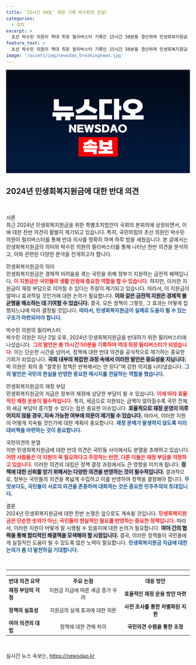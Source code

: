 ```yaml
---
title: ‘15시간 50분’ 최장 기록 박수민의 진실!
categories:
  - 정치
excerpt: >
  초선 박수민 의원이 역대 최장 필리버스터 기록인 15시간 50분을 경신하며 민생회복지원금 법안에 반대 목소리를 높였습니다. 여당 의원들의 박수 속에 그녀의 끈질긴 발언은 국회의 역사에 또 다른 장을 남겼습니다.
feature_text: >
  초선 박수민 의원이 역대 최장 필리버스터 기록인 15시간 50분을 경신하며 민생회복지원금 법안에 반대 목소리를 높였습니다. 여당 의원들의 박수 속에 그녀의 끈질긴 발언은 국회의 역사에 또 다른 장을 남겼습니다.
image: '/assets/img/newsdao_breakingnews.jpg'
---
```


<p><img src="/assets/img/newsdao_breakingnews.jpg" alt="ranknews 속보" /></p>

<h2 data-ke-size="size26">2024년 민생회복지원금에 대한 반대 의견</h2>

<p data-ke-size="size16">&nbsp;</p>

<p>서론<br />
최근 2024년 민생회복지원금을 위한 특별조치법안이 국회의 본회의에 상정되면서, 이에 대한 찬반 의견이 활발히 제기되고 있습니다. 특히, 국민의힘의 초선 의원인 박수민 의원이 필리버스터를 통해 반대 의사를 명확히 하며 하루 밤을 새웠습니다. 본 글에서는 민생회복지원금의 의미와 박수민 의원의 필리버스터를 통해 나타난 찬반 의견을 분석하고, 이와 관련된 다양한 분석을 전개하고자 합니다.</p>

<p>민생회복지원금의 의미<br />
민생회복지원금은 경제적 어려움을 겪는 국민을 위해 정부가 지원하는 금전적 혜택입니다. <b><span style="color: #ee2323;">이 지원금은 국민들의 생활 안정에 중요한 역할을 할 수 있습니다.</span></b> 하지만, 이러한 지원금이 재정 부담으로 이어질 수 있다는 주장이 제기되고 있습니다. 따라서, 이 지원금이 얼마나 효과적일 것인가에 대한 논의가 필요합니다. <b><span style="background-color: #21538527;">이와 같은 금전적 지원은 경제적 불균형을 해소하는 데 기여할 수 있습니다.</span></b> 결국, 모든 정책이 그렇듯, 그 효과는 어떻게 집행되느냐에 따라 결정될 것입니다. <b><span style="color: #1a5490;">따라서, 민생회복지원금이 실제로 도움이 될 수 있는 구조가 마련되어야 합니다.</span></b></p>

<p>박수민 의원의 필리버스터<br />
박수민 의원은 지난 2일 오후, 2024년 민생회복지원금을 반대하기 위한 필리버스터에 나섰습니다. <b><span style="color: #ee2323;">그의 발언은 총 15시간 50분을 기록하며 역대 최장 필리버스터가 되었습니다.</span></b> 이는 단순한 시간을 넘어서, 정책에 대한 반대 의견을 공식적으로 제기하는 중요한 기회가 되었습니다. <b><span style="background-color: #21538527;">국회 내부의 복잡한 과정 속에서 이러한 발언은 중요성을 지닙니다.</span></b> 박 의원은 회의 중 "잘못된 정책은 반복해서는 안 된다"며 강한 의지를 나타냈습니다. <b><span style="color: #1a5490;">그의 발언은 국민의 현실을 반영한 중요한 메시지를 전달하는 역할을 했습니다.</span></b></p>

<p>민생회복지원금의 재정 부담<br />
민생회복지원금의 지급은 정부의 재정에 상당한 부담이 될 수 있습니다. <b><span style="color: #ee2323;">이에 따라 효율적인 재정 운용이 필수적입니다.</span></b> 특히, 세금으로 지원되는 금액이 많아질수록 국민 전체의 세금 부담이 증가할 수 있다는 점은 중요한 이슈입니다. <b><span style="background-color: #21538527;">효율적으로 재정 운영이 이루어지지 않을 경우, 지속 가능한 여부에 의문이 제기될 수 있습니다.</span></b> 따라서, 이러한 지원이 어떻게 지속될 것인가에 대한 계획이 중요합니다. <b><span style="color: #1a5490;">재정 문제가 발생하지 않도록 미리 대비책을 마련하는 것이 중요합니다.</span></b></p>

<p>국민의견의 분열<br />
이번 민생회복지원금에 대한 반대 의견은 국민들 사이에서도 분열을 초래하고 있습니다. <b><span style="color: #ee2323;">어떤 사람들은 이 지원이 꼭 필요하다고 주장하는 반면, 다른 이들은 재정 부담을 걱정하고 있습니다.</span></b> 이러한 의견의 대립은 정책 결정 과정에서도 큰 영향을 미치게 됩니다. <b><span style="background-color: #21538527;">정책에 대한 신뢰를 얻기 위해서는 다양한 의견을 반영하는 것이 필수적입니다.</span></b> 결과적으로, 정부는 국민들의 의견을 폭넓게 수집하고 이를 반영하여 정책을 결정해야 합니다. <b><span style="color: #1a5490;">무엇보다도, 국민들이 서로의 의견을 존중하며 대화하는 것은 중요한 민주주의의 토대입니다.</span></b></p>

<p>결론<br />
2024년 민생회복지원금에 대한 찬반 논쟁은 앞으로도 계속될 것입니다. <b><span style="color: #ee2323;">민생회복지원금은 단순한 숫자가 아닌, 국민들의 현실적인 필요를 반영하는 중요한 정책입니다.</span></b> 따라서, 이러한 지원이 어떻게 잘 시행될 수 있을지에 대한 논의가 필요합니다. <b><span style="background-color: #21538527;">여야 간의 협력을 통해 합리적인 해결책을 모색해야 할 시점입니다.</span></b> 결국, 이러한 정책들이 국민들에게 실질적인 도움이 될 수 있도록 많은 노력이 필요합니다. <b><span style="color: #1a5490;">민생회복지원금 지급에 대한 논의가 좀 더 발전하길 기대합니다.</span></b></p>

<p data-ke-size="size16">&nbsp;</p>

<hr />

<table style="width: 100%;">
    <tr>
        <th style="text-align: left;">반대 의견 요약</th>
        <th style="text-align: center;">주요 논점</th>
        <th style="text-align: center;">대응 방안</th>
    </tr>
    <tr>
        <td style="text-align: left;"><b>재정 부담의 걱정</b></td>
        <td style="text-align: center;">지원금 지급에 따른 세금 증가 우려</td>
        <td style="text-align: center;"><b>효율적인 재정 운용 방안 마련</b></td>
    </tr>
    <tr>
        <td style="text-align: left;"><b>정책의 실효성</b></td>
        <td style="text-align: center;">지원금의 실제 효과에 대한 의문</td>
        <td style="text-align: center;"><b>사전 조사를 통한 차별화된 지원</b></td>
    </tr>
    <tr>
        <td style="text-align: left;"><b>여야 의견의 대립</b></td>
        <td style="text-align: center;">정책에 대한 견해 차이</td>
        <td style="text-align: center;"><b>국민의견 수렴을 통한 조정</b></td>
    </tr>
</table>

<p data-ke-size="size16">&nbsp;</p>
실시간 뉴스 속보는, <a href="https://newsdao.kr" rel="dofollow">https://newsdao.kr</a>


